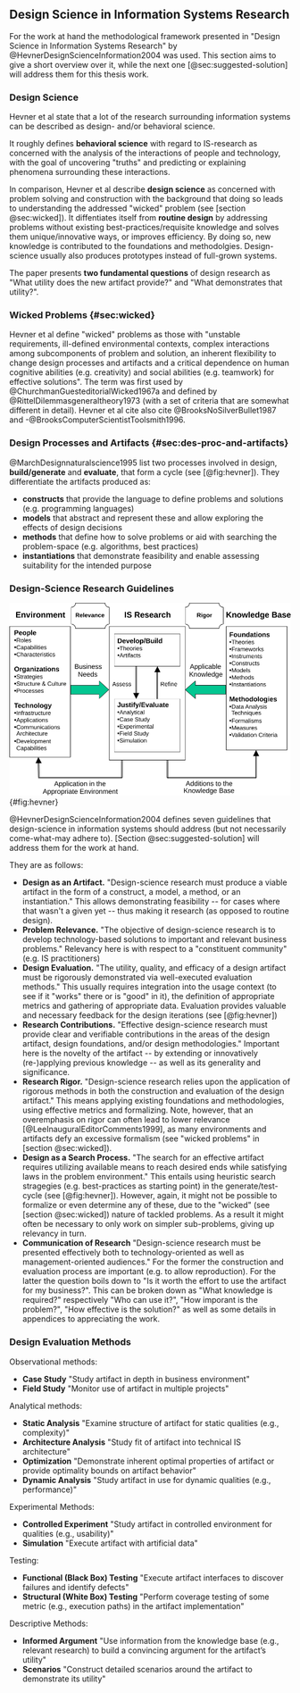 
## Design Science in Information Systems Research

For the work at hand the methodological
framework presented in "Design Science in Information
Systems Research" by @HevnerDesignScienceInformation2004 was used.
This section aims to give a short overview over it, while the next one [@sec:suggested-solution] will address them for this thesis work.

### Design Science 

Hevner et al state that a lot of the research surrounding information systems can be described as design- and/or behavioral science.

It roughly defines **behavioral science** with regard to IS-research as concerned with the analysis of the interactions of people and technology, with the goal of uncovering "truths" and predicting or explaining phenomena surrounding these interactions.

In comparison, Hevner et al describe **design science** as concerned with problem solving and construction with the background that doing so leads to understanding the addressed "wicked" problem (see [section @sec:wicked]). It diffentiates itself from **routine design** by addressing problems without existing best-practices/requisite knowledge and solves them unique/innovative ways, or improves efficiency. By doing so, new knowledge is contributed to the foundations and methodolgies. Design-science usually also produces prototypes instead of full-grown systems.

The paper presents **two fundamental questions** of design research as "What utility does the new artifact provide?" and "What demonstrates that utility?". 

### Wicked Problems {#sec:wicked}

Hevner et al define "wicked" problems as those with "unstable requirements, ill-defined environmental contexts, complex interactions among subcomponents of problem and solution, an inherent flexibility to change design processes and artifacts and a critical dependence on human cognitive abilities (e.g. creativity) and social abilities (e.g. teamwork) for effective solutions". The term was first used by @ChurchmanGuesteditorialWicked1967a and defined by @RittelDilemmasgeneraltheory1973 (with a set of criteria that are somewhat different in detail). Hevner et al cite also cite @BrooksNoSilverBullet1987 and -@BrooksComputerScientistToolsmith1996. 

### Design Processes and Artifacts {#sec:des-proc-and-artifacts}


@MarchDesignnaturalscience1995 list two processes involved in design, **build/generate** and **evaluate**, that form a cycle (see [@fig:hevner]). They differentiate the artifacts produced as:


 * **constructs** that provide the language to define problems and solutions (e.g. programming languages)
 * **models** that abstract and represent these and allow exploring the effects of design decisions
 * **methods** that define how to solve problems or aid with searching the problem-space (e.g. algorithms, best practices)
 * **instantiations** that demonstrate feasibility and enable assessing suitability for the intended purpose


### Design-Science Research Guidelines 

![Information Systems Research Framework [@HevnerDesignScienceInformation2004]](figures/Hevner-et-al-2004-figure-2.svg){#fig:hevner}

@HevnerDesignScienceInformation2004 defines seven guidelines that design-science in information systems should address (but not necessarily come-what-may adhere to). [Section @sec:suggested-solution] will address them for the work at hand. 

They are as follows:

* **Design as an Artifact.** "Design-science research must produce a viable artifact in the form of a construct, a model, a method, or an instantiation." This allows demonstrating feasibility -- for cases where that wasn't a given yet -- thus making it research (as opposed to routine design). <!-- This -->
* **Problem Relevance.** "The objective of design-science research is to develop technology-based solutions to important and relevant business problems." Relevancy here is with respect to a  "constituent community" (e.g. IS practitioners) <!-- TODO mention Technology Acceptance Model here (and need to define it)? i haven't really done anything based on it, so whatever -->
* **Design Evaluation.** "The utility, quality, and efficacy of a design artifact must be rigorously demonstrated via well-executed evaluation methods." This usually requires integration into the usage context (to see if it "works" there or is "good" in it), the definition of appropriate metrics and gathering of appropriate data. Evaluation provides valuable and necessary feedback for the design iterations (see [@fig:hevner])
* **Research Contributions.** "Effective design-science research must provide clear and verifiable contributions in the areas of the design artifact, design foundations, and/or design methodologies." Important here is the novelty of the artifact -- by extending or innovatively (re-)applying previous knowledge -- as well as its generality and significance.
* **Research Rigor.** "Design-science research relies upon the application of rigorous methods in both the construction and evaluation of the design artifact." This means applying existing foundations and methodologies, using effective metrics and formalizing. Note, however, that an overemphasis on rigor can often lead to lower relevance [@LeeInauguralEditorComments1999], as many environments and artifacts defy an excessive formalism (see "wicked problems" in [section @sec:wicked]). <!--TODO better reference / use glossary entry -->
* **Design as a Search Process.** "The search for an effective artifact requires utilizing available means to reach desired ends while satisfying laws in the problem environment." This entails using heuristic search stragegies (e.g. best-practices as starting point) in the generate/test-cycle (see [@fig:hevner]). However, again, it might not be possible to formalize or even determine any of these, due to the "wicked" (see [section @sec:wicked]) nature of tackled problems. As a result it might often be necessary to only work on simpler sub-problems, giving up relevancy in turn.
* **Communication of Research** "Design-science research must be presented effectively both to technology-oriented as well as management-oriented audiences." For the former the construction and evaluation process are important (e.g. to allow reproduction). For the latter the question boils down to "Is it worth the effort to use the artifact for my business?". This can be broken down as "What knowledge is required?" respectively "Who can use it?", "How imporant is the problem?", "How effective is the solution?" as well as some details in appendices to appreciating the work.

### Design Evaluation Methods 

<!--
 -- TODO drop methods that weren't used -- 

 -- TODO metrics from "Design Evaluation:" -- 
  * evaluate in terms of:
    * functionality
    * completeness
    * consistency
    * accuracy
    * performance
    * reliability
    * usability
    * fit with the organization
    * other relevant quality attributes
* establish if it does work and in which environments
  * what constitutes “working” and “good”? which metrics?
  * compare with other solutions for the same problem by human experts
-->

Observational methods:

* **Case Study** "Study artifact in depth in business environment" <!-- * **{** ^ that **}** * **{** anecdotal evidence by fsu/fk/sbyim/yp how they feel about it? (super-biased due to interaction with me) **}** -->
* **Field Study** "Monitor use of artifact in multiple projects" <!-- * **{** the meinkauf app! what did we use there? ionic and vanilla angular or ng-redux too? TODO get copy of mk repo  **}** -->

Analytical methods:


  * **Static Analysis** "Examine structure of artifact for static qualities (e.g., complexity)"
    <!-- * **{** graph out dependencies in both apps, if necessary in one vertical slice of one process  -- TODO make graph of dependencies --  **}** -->
    <!-- * **{** code-examples of very simple apps with both architectures to demonstrate boiler-plate / overhead? Todo-MVC?  -- TODO write examples --  **}** -->
  * **Architecture Analysis** "Study fit of artifact into technical IS architecture"
    <!-- * **{** analyze how well it interacts with the rest of the WoN-ecosystem. what defines “interacts well”?  -- TODO ponder --  **}** -->
  * **Optimization** "Demonstrate inherent optimal properties of artifact or provide optimality bounds on artifact behavior"
  * **Dynamic Analysis** "Study artifact in use for dynamic qualities (e.g., performance)"


Experimental Methods:


  * **Controlled Experiment** "Study artifact in controlled environment for qualities (e.g., usability)"
  * **Simulation** "Execute artifact with artificial data"


Testing:


  * **Functional (Black Box) Testing** "Execute artifact interfaces to discover failures and identify defects"
  * **Structural (White Box) Testing** "Perform coverage testing of some metric (e.g., execution paths) in the artifact implementation"


Descriptive Methods:


  * **Informed Argument** "Use information from the knowledge base (e.g., relevant research) to build a convincing argument for the artifact’s utility"
    <!-- * **{** ^ this **}** -->
    <!-- TODO: ^ (only) usable for more innovative artifacts for which other methods aren’t feasible -->
  * **Scenarios** "Construct detailed scenarios around the artifact to demonstrate its utility"
